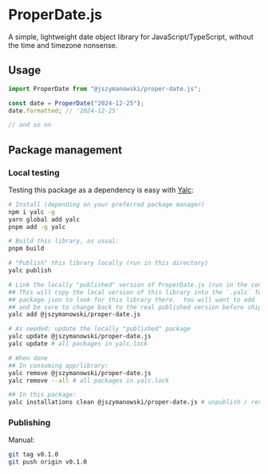 # ProperDate.js

A simple, lightweight date object library for JavaScript/TypeScript, without the time and timezone nonsense.

## Usage

```js
import ProperDate from "@jszymanowski/proper-date.js";

const date = ProperDate("2024-12-25");
date.formatted; // '2024-12-25'

// and so on
```

## Package management

### Local testing

Testing this package as a dependency is easy with [Yalc](https://github.com/wclr/yalc):

```bash
# Install (depending on your preferred package manager)
npm i yalc -g
yarn global add yalc
pnpm add -g yalc

# Build this library, as usual:
pnpm build

# "Publish" this library locally (run in this directory)
yalc publish

# Link the locally "published" version of ProperDate.js (run in the consuming app/library)
## This will copy the local version of this library into the `.yalc` folder and modify your
## package.json to look for this library there.  You will want to add `.yalc` to your `.gitignore`,
## and be sure to change back to the real published version before shipping.
yalc add @jszymanowski/proper-date.js

# As needed: update the locally "published" package
yalc update @jszymanowski/proper-date.js
yalc update # all packages in yalc.lock

# When done
## In consuming app/library:
yalc remove @jszymanowski/proper-date.js
yalc remove --all # all packages in yalc.lock

## In this package:
yalc installations clean @jszymanowski/proper-date.js # unpublish / reverts yalc publish
```

### Publishing

Manual:

```bash
git tag v0.1.0
git push origin v0.1.0
```

